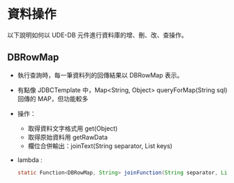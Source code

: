 # 資料操作

以下說明如何以 UDE-DB 元件進行資料庫的增、刪、改、查操作。

##  DBRowMap 

* 執行查詢時，每一筆資料列的回傳結果以 DBRowMap 表示。
* 有點像 JDBCTemplate 中，Map<String, Object> queryForMap(String sql) 回傳的 MAP，但功能較多

* 操作：
  * 取得資料文字格式用 get(Object)
  * 取得原始資料用 getRawData
  * 欄位合併輸出：joinText(String separator, List<String> keys)
  
  
* lambda :
  ``` java
  static Function<DBRowMap, String> joinFunction(String separator, List<String> keys);
  ```